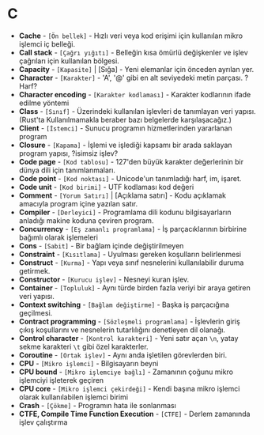 # **C**

* **Cache** - `[Ön bellek]` - Hızlı veri veya kod erişimi için kullanılan mikro işlemci iç belleği.
* **Call stack** - `[Çağrı yığıtı]` - Belleğin kısa ömürlü değişkenler ve işlev çağrıları için kullanılan bölgesi.
* **Capacity** - `[Kapasite]` | [Sığa] - Yeni elemanlar için önceden ayrılan yer.
* **Character** - `[Karakter]` - 'A', '@' gibi en alt seviyedeki metin parçası. ?Harf?
* **Character encoding** - `[Karakter kodlaması]` - Karakter kodlarının ifade edilme yöntemi
* **Class** - `[Sınıf]` - Üzerindeki kullanılan işlevleri de tanımlayan veri yapısı. (Rust'ta Kullanılmamakla beraber bazı belgelerde karşılaşacağız.) 
* **Client** - `[İstemci]` - Sunucu programın hizmetlerinden yararlanan program
* **Closure** - `[Kapama]` - İşlemi ve işlediği kapsamı bir arada saklayan program yapısı, ?isimsiz işlev?
* **Code page** - `[Kod tablosu]` - 127'den büyük karakter değerlerinin bir dünya dili için tanımlanmaları.
* **Code point** - `[Kod noktası]` - Unicode'un tanımladığı harf, im, işaret.
* **Code unit** - `[Kod birimi]` - UTF kodlaması kod değeri
* **Comment** - `[Yorum Satırı]` | [Açıklama satırı] - Kodu açıklamak amacıyla program içine yazılan satır.
* **Compiler** - `[Derleyici]` - Programlama dili kodunu bilgisayarların anladığı makine koduna çeviren program.
* **Concurrency** - `[Eş zamanlı programlama]` - İş parçacıklarının birbirine bağımlı olarak işlemeleri
* **Cons** - `[Sabit]` - Bir bağlam içinde değiştirilmeyen
* **Constraint** - `[Kısıtlama]` - Uyulması gereken koşulların belirlenmesi
* **Construct** - `[Kurma]` - Yapı veya sınıf nesnelerini kullanılabilir duruma getirmek.
* **Constructor** - `[Kurucu işlev]` - Nesneyi kuran işlev.
* **Container** - `[Topluluk]` - Aynı türde birden fazla veriyi bir araya getiren veri yapısı.
* **Context switching** - `[Bağlam değiştirme]` - Başka iş parçacığına geçilmesi.
* **Contract programming** - `[Sözleşmeli programlama]` - İşlevlerin giriş çıkış koşullarını ve nesnelerin tutarlılığını denetleyen dil olanağı.
* **Control character** - `[Kontrol karakteri]` - Yeni satır açan `\n`, yatay sekme karakteri `\t` gibi özel karakterler.
* **Coroutine** - `[Ortak işlev]` - Aynı anda işletilen görevlerden biri.
* **CPU** - `[Mikro işlemci]` - Bilgisayarın beyni
* **CPU bound** - `[Mikro işlemciye bağlı]` - Zamanının çoğunu mikro işlemciyi işleterek geçiren
* **CPU core** - `[Mikro işlemci çekirdeği]` - Kendi başına mikro işlemci olarak kullanılabilen işlemci birimi
* **Crash** - `[Çökme]` - Programın hata ile sonlanması
* **CTFE, Compile Time Function Execution** - `[CTFE]` - Derlem zamanında işlev çalıştırma
